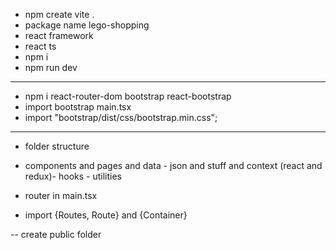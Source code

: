 - npm create vite .
- package name lego-shopping
- react framework
- react ts
- npm i
- npm run dev

---

- npm i react-router-dom bootstrap react-bootstrap
- import bootstrap main.tsx
- import "bootstrap/dist/css/bootstrap.min.css";

---

- folder structure
- components and pages and data - json and stuff and context (react and redux)- hooks - utilities

- router in main.tsx
- import {Routes, Route} and {Container}

-- create public folder
